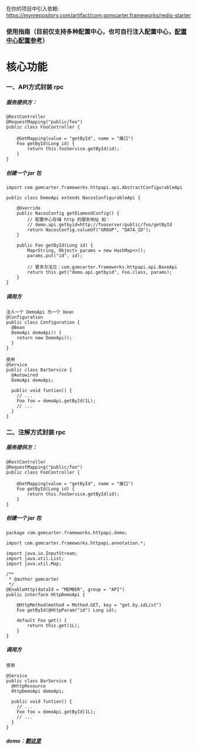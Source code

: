 在你的项目中引入依赖: https://mvnrepository.com/artifact/com.gomcarter.frameworks/redis-starter

### 使用指南（目前仅支持多种配置中心，也可自行注入配置中心，<a href="https://github.com/gomcarter/developer/blob/master/README.md">配置中心配置参考</a>）


# 核心功能

### 一、API方式封装 rpc

##### 服务提供方：
```
@RestController
@RequestMapping("public/foo")
public class FooController {

    @GetMapping(value = "getById", name = "接口")
    Foo getById(Long id) {
        return this.fooService.getById(id);
    }
}
```

##### 创建一个 jar 包
```
import com.gomcarter.frameworks.httpapi.api.AbstractConfigurableApi

public class DemoApi extends NacosConfigurableApi {
    
    @Override
    public NacosConfig getDiamondConfig() {
        // 配置中心存储 http 的服务地址 如：
        // demo.api.getbyid=http://fooserver/public/foo/getById
        return NacosConfig.valueOf("GROUP", "DATA_ID");
    }

    public Foo getById(Long id) {
        Map<String, Object> params = new HashMap<>();
        params.put("id", id);
        
        // 更多方法见：com.gomcarter.frameworks.httpapi.api.BaseApi
        return this.get("demo.api.getbyid", Foo.class, params);
    }
}
```

##### 调用方
```
注入一个 DemoApi 为一个 bean
@Configuration
public class Configuration {
  @Bean
  DemoApi demoApi() {
    return new DemoApi();
  }
}

使用
@Service
public class BarService {
  @Autowired
  DemoApi demoApi;
  
  public void funtion() {
    // ...
    Foo foo = demoApi.getById(1L);
    // ...
  }
}
```


### 二、注解方式封装 rpc
##### 服务提供方：
```
@RestController
@RequestMapping("public/foo")
public class FooController {

    @GetMapping(value = "getById", name = "接口")
    Foo getById(Long id) {
        return this.fooService.getById(id);
    }
}
```

##### 创建一个 jar 包
```
package com.gomcarter.frameworks.httpapi.demo;

import com.gomcarter.frameworks.httpapi.annotation.*;

import java.io.InputStream;
import java.util.List;
import java.util.Map;

/**
 * @author gomcarter
 */
@EnableHttp(dataId = "MEMBER", group = "API")
public interface HttpDemoApi {

    @HttpMethod(method = Method.GET, key = "get.by.idList")
    Foo getById(@HttpParam("id") Long id);

    default Foo get() {
        return this.get(1L);
    }
}
```

##### 调用方
```
使用

@Service
public class BarService {
  @HttpResource
  HttpDemoApi demoApi;
  
  public void funtion() {
    // ...
    Foo foo = demoApi.getById(1L);
    // ...
  }
}
```
##### demo：<a href="https://github.com/gomcarter/frameworks/tree/master/http-api-starter/src/main/java/com/gomcarter/frameworks/httpapi/demo">戳这里</a>
